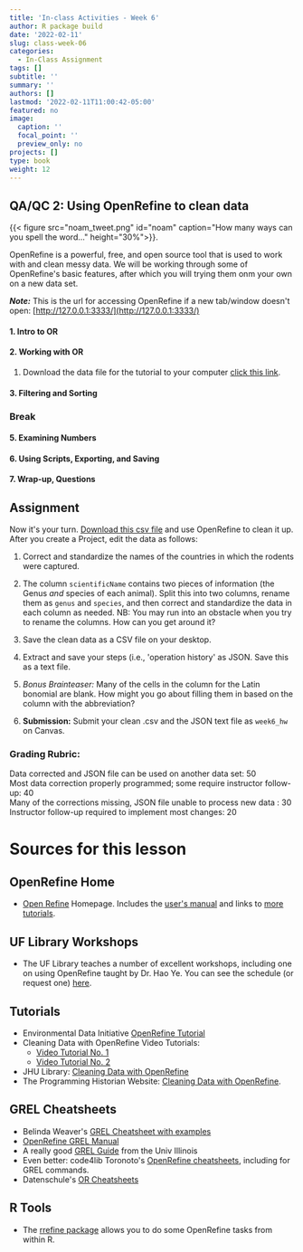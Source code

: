 ```yaml
---
title: 'In-class Activities - Week 6'
author: R package build
date: '2022-02-11'
slug: class-week-06
categories:
  - In-Class Assignment
tags: []
subtitle: ''
summary: ''
authors: []
lastmod: '2022-02-11T11:00:42-05:00'
featured: no
image:
  caption: ''
  focal_point: ''
  preview_only: no
projects: []
type: book
weight: 12
---
```


## QA/QC 2: Using OpenRefine to clean data

{{< figure src="noam_tweet.png" id="noam" caption="How many ways can you spell the word..." height="30%">}}.


OpenRefine is a powerful, free, and open source tool that is used to work with and clean messy data.  We will be working through some of OpenRefine's basic features, after which you will trying them onm your own on a new data set.

**_Note:_** This is the url for accessing OpenRefine if a new tab/window doesn't open: [http://127.0.0.1:3333/](http://127.0.0.1:3333/)

#### **1. Intro to OR**

#### **2. Working with OR**
1. Download the data file for the tutorial to your computer [click this link](https://ndownloader.figshare.com/files/11502815). 

#### **3. Filtering and Sorting**
     
### **Break**

#### **5. Examining Numbers**

#### **6. Using Scripts, Exporting, and Saving**

#### **7. Wrap-up, Questions**  

## **Assignment**

Now it's your turn. [Download this csv file](https://raw.githubusercontent.com/BrunaLab/LAS6292_DataManagement/master/instructor-materials/class-sessions/06-QAQC2/portal_rodents_or_short.csv) and use OpenRefine to clean it up. After you create a Project, edit the data as follows:

1. Correct and standardize the names of the countries in which the rodents were captured. 

2. The column `scientificName` contains two pieces of information (the Genus _and_ species of each animal). Split this into two columns, rename them as `genus` and `species`, and then correct and standardize the data in each column as needed. NB: You may run into an obstacle when you try to rename the columns. How can you get around it?

3. Save the clean data as a CSV file on your desktop.

4. Extract and save your steps (i.e., 'operation history' as JSON. Save this as a text file. 

5. _Bonus Brainteaser:_ Many of the cells in the column for the Latin bonomial are blank. How might you go about filling them in based on the column with the abbreviation?

6. **Submission:** Submit your clean .csv and the JSON text file as `week6_hw` on Canvas.  

### Grading Rubric: 

Data corrected and JSON file can be used on another data set: 50  
Most data correction properly programmed; some require instructor follow-up: 40  
Many of the corrections missing, JSON file unable to process new data : 30  
Instructor follow-up required to implement most changes: 20  

# Sources for this lesson 

## OpenRefine Home

*  [Open Refine](https://openrefine.org/) Homepage. Includes the [user's manual](https://docs.openrefine.org/) and links to [more tutorials](https://openrefine.org/documentation.html).

## UF Library Workshops

* The UF Library teaches a number of excellent workshops, including one on using OpenRefine taught by Dr. Hao Ye. You can see the schedule (or request one) [here](https://ufl.libcal.com/calendar/workshops/?cid=11693&t=d&d=0000-00-00&cal=11693,5125,8858&inc=0).

## Tutorials

*  Environmental Data Initiative [OpenRefine Tutorial](https://environmentaldatainitiative.org/webinars-events/previous-edi-events/how-to-clean-and-format-data-using-r-packages-datamaid-dplyr-openrefine-excel/)
* Cleaning Data with OpenRefine Video Tutorials: 
    * [Video Tutorial No. 1](https://www.youtube.com/watch?v=nORS7STbLyk)
    * [Video Tutorial No. 2](https://www.youtube.com/watch?v=xZlz4ISgNBc)
*  JHU Library: [Cleaning Data with OpenRefine](https://libjohn.github.io/openrefine/index.html)
* The Programming Historian Website: [Cleaning Data with OpenRefine](https://doi.org/10.46430/phen0023).

## GREL Cheatsheets

* Belinda Weaver's [GREL Cheatsheet with examples](https://github.com/weaverbel/teachingfiles/blob/master/grel_value_replace.md) 
* [OpenRefine GREL Manual](https://docs.openrefine.org/manual/expressions/#grel-general-refine-expression-language)
* A really good [GREL Guide](https://guides.library.illinois.edu/openrefine/grel) from the Univ Illinois
* Even better: code4lib Toronoto's [OpenRefine cheatsheets](https://code4libtoronto.github.io/2018-10-12-access/GoogleRefineCheatSheets.pdf), including for GREL commands.
* Datenschule's [OR Cheatsheets](https://datenschule.de/files/downloads/workshops/CheatSheet-Open-Refine.pdf)

## R Tools

*  The [rrefine package](https://cran.r-project.org/web/packages/rrefine/vignettes/rrefine-vignette.html) allows you to do some OpenRefine tasks from within R. 
